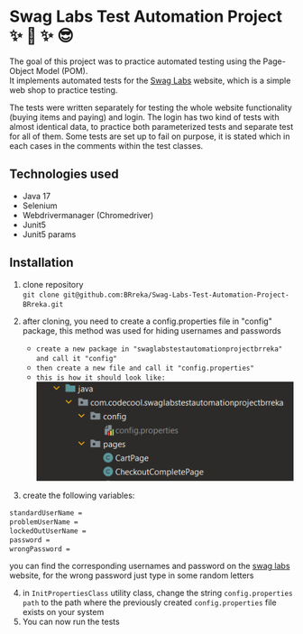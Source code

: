 # Swag Labs Test Automation Project :sparkles: :shirt: :sparkles: :sunglasses:

The goal of this project was to practice automated testing using the Page-Object Model (POM). <br>
It implements automated tests for the [Swag Labs](https://www.saucedemo.com/) website, which is a simple web shop to practice testing.

The tests were written separately for testing the whole website functionality (buying items and paying) and login. 
The login has two kind of tests with almost identical data, to practice both parameterized tests and separate test for all of them.
Some tests are set up to fail on purpose, it is stated which in each cases in the comments within the test classes.

## Technologies used
+ Java 17
+ Selenium
+ Webdrivermanager (Chromedriver)
+ Junit5
+ Junit5 params

## Installation

1. clone repository <br>
`git clone git@github.com:BRreka/Swag-Labs-Test-Automation-Project-BRreka.git`
2. after cloning, you need to create a config.properties file in "config" package, this method was used for hiding usernames and passwords
   + `create a new package in "swaglabstestautomationprojectbrreka" and call it "config"`
   + `then create a new file and call it "config.properties"`
   + `this is how it should look like:` <br> 
   ![Screenshot of placing config.properties file](config-file-structure.png)

3. create the following variables:
```properties
standardUserName =
problemUserName =
lockedOutUserName =
password =
wrongPassword =
```
you can find the corresponding usernames and password on the [swag labs](https://www.saucedemo.com/) website,
for the wrong password just type in some random letters

4. in `InitPropertiesClass` utility class, change the string `config.properties path` to the path where the previously created `config.properties` file exists on your system
5. You can now run the tests